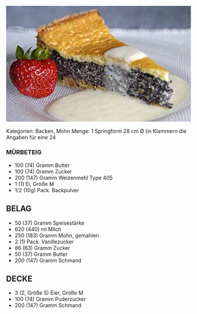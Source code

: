 ![](../_bilder/MohnkucheMitSchmand.png)


Kategorien: Backen, Mohn
Menge: 1 Springform 28 cm Ø (in Klammern die Angaben für eine 24

### MÜRBETEIG

- 100 (74) Gramm Butter
- 100 (74) Gramm Zucker
- 200 (147) Gramm Weizenmehl Type 405
- 1 (1) Ei, Größe M
- 1/2 (10g) Pack. Backpulver

## BELAG

- 50 (37) Gramm Speisestärke
- 620 (440) ml Milch
- 250 (183) Gramm Mohn, gemahlen
- 2 (1) Pack. Vanillezucker
- 86 (63) Gramm Zucker
- 50 (37) Gramm Butter
- 200 (147) Gramm Schmand

## DECKE 

- 3 (2, Größe S) Eier, Größe M
- 100 (74) Gramm Puderzucker
- 200 (147) Gramm Schmand

